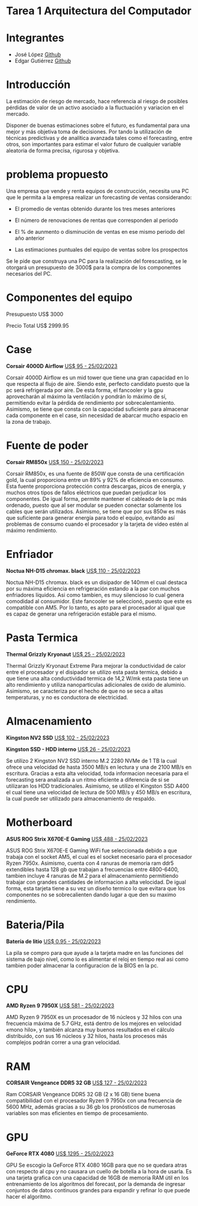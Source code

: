 # Tarea 1 Arquitectura del Computador

# Integrantes
* José López [Github](https://github.com/JoseLopez3)
* Edgar Gutiérrez [Github](https://github.com/zayans13)

# Introducción
 La estimación de riesgo de mercado, hace referencia al riesgo de posibles pérdidas de valor de un activo asociado a la fluctuación y variacion en el mercado.

 Disponer de buenas estimaciones sobre el futuro, es fundamental para una mejor y más objetiva toma de decisiones. Por tando la utilización de técnicas predictivas y de analítica avanzada tales como el forecasting, entre otros, son importantes para estimar el valor futuro de cualquier variable aleatoria de forma precisa, rigurosa y objetiva.

 # problema propuesto

 Una empresa que vende y renta equipos de construcción, necesita una PC que le permita a la empresa realizar un forecasting de ventas considerando:

 * El promedio de ventas obtenido durante los tres meses anteriores

 * El número de renovaciones de rentas que  corresponden al periodo

 * El % de aunmento o disminución de ventas en ese mismo periodo del año anterior

 * Las estimaciones puntuales del equipo de ventas sobre los prospectos

 Se le pide que construya una PC para la realización del forescasting, se le otorgará un presupuesto de 3000$ para la compra de los componentes necesarios del PC.

 # Componentes del equipo

Presupuesto US$ 3000

Precio Total US$ 2999.95

# Case
**Corsair 4000D Airflow** [US$ 95 - 25/02/2023](https://www.amazon.com/-/es/Corsair-4000D-Airflow-Gabinete-semitorre/dp/B08C7BGV3D/ref=sr_1_3?__mk_es_US=%C3%85M%C3%85%C5%BD%C3%95%C3%91&crid=16WJXXMG1FTZE&keywords=case&qid=1677338055&sprefix=torrent%2Bcase%2Caps%2C241&sr=8-3&th=1)

Corsair 4000D Airflow es un mid tower que tiene una gran capacidad en lo que respecta al flujo de aire. Siendo este, perfecto candidato puesto que la pc será refrigerada por aire. De esta forma, el fancooler y la gpu aprovecharán al máximo la ventilación y pondrán lo máximo de sí, permitiendo evitar la pérdida de rendimiento por sobrecalentamiento. Asimismo, se tiene que consta con la capacidad suficiente para almacenar cada componente en el case, sin necesidad de abarcar mucho espacio en la zona de trabajo.

# Fuente de poder
**Corsair RM850x** [US$ 150 - 25/02/2023](https://www.amazon.com/-/es/Corsair-alimentaci%C3%B3n-totalmente-modular-CP-9020200-NA/dp/B08R5JPTMZ/ref=sr_1_19?__mk_es_US=%C3%85M%C3%85%C5%BD%C3%95%C3%91&keywords=psu%2Bcorsair&qid=1677336982&sr=8-19&th=1)

Corsair RM850x, es una fuente de 850W que consta de una certificación gold, la cual proporciona entre un 89% y 92% de eficiencia en consumo. Esta fuente proporciona protección contra descargas, picos de energía, y muchos otros tipos de fallos eléctricos que puedan perjudicar los componentes. De igual forma, permite mantener el cableado de la pc más ordenado, puesto que al ser modular se pueden conectar solamente los cables que serán utilizados. Asimismo, se tiene que por sus 850w es más que suficiente para generar energía para todo el equipo, evitando así problemas de consumo cuando el procesador y la tarjeta de video estén al máximo rendimiento. 
# Enfriador
**Noctua NH-D15 chromax. black** [US$ 110 - 25/02/2023](https://www.amazon.com/-/es/Noctua-NH-D15-chromax-Enfriador-5-5-pulgadas/dp/B07Y87YHRH/ref=sr_1_3?crid=28LZ8M6S14UPM&keywords=noctua&qid=1677336244&sprefix=noctua%2Caps%2C226&sr=8-3)

Noctua NH-D15 chromax. black es un disipador de 140mm el cual destaca por su máxima eficiencia en refrigeración estando a la par con muchos enfriadores líquidos. Asi como tambien, es muy silencioso lo cual genera comodidad al consumidor. Este fancooler se seleccionó, puesto que este es compatible con AM5. Por lo tanto, es apto para el procesador al igual que es capaz de generar una refrigeración estable para el mismo. 

# Pasta Termica
**Thermal Grizzly Kryonaut** [US$ 25 - 25/02/2023](https://www.amazon.com/-/es/Thermal-Grizzly-Kryonaut-Extreme-Performance/dp/B08R6QG2CQ/ref=sr_1_4?__mk_es_US=%C3%85M%C3%85%C5%BD%C3%95%C3%91&crid=15LRBBS4Q9FXB&keywords=thermal+grizzly&qid=1677336651&sprefix=ther%2Caps%2C1004&sr=8-4)

Thermal Grizzly Kryonaut Extreme Para mejorar la conductividad de calor entre el procesador y el disipador se utilizo esta pasta termica, debido a que tiene una alta conductividad termica de 14,2 W/mk esta pasta tiene un alto rendimiento y utiliza nanoparticulas adicionales de oxido de aluminio. Asimismo, se caracteriza por el hecho de que no se seca a altas temperaturas, y no es conductora de electricidad.

# Almacenamiento

**Kingston NV2 SSD** [US$ 102 - 25/02/2023](https://www.amazon.com/-/es/Kingston-interno-Hasta-SNV2S-2000G/dp/B0BBWH1R8H/ref=sr_1_5?__mk_es_US=%C3%85M%C3%85%C5%BD%C3%95%C3%91&crid=19PIRYUIKGXL9&keywords=nvme%2B2tb&qid=1677338356&sprefix=nvme%2Caps%2C1161&sr=8-5&th=1)

**Kingston SSD - HDD interno** [US$ 26 - 25/02/2023](https://www.amazon.com/-/es/Kingston-SSD-repuesto-aumentar-rendimiento/dp/B01N0TQPQB/ref=sr_1_3?__mk_es_US=%C3%85M%C3%85%C5%BD%C3%95%C3%91&crid=K7ON6FYNHE6V&keywords=ssd%2Bkingston&qid=1677340888&sprefix=ssd%2Bkings%2Caps%2C229&sr=8-3&th=1)

Se utilizo 2 Kingston NV2 SSD interno M.2 2280 NVMe de 1 TB la cual ofrece una velocidad de hasta 3500 MB/s en lectura y una de 2100 MB/s en escritura. Gracias a esta alta velocidad, toda informacion necesaria para el forecasting sera analizada a un ritmo eficiente a diferencia de si se utilizaran los HDD tradicionales. Asimismo, se utilizo el Kingston SSD A400 el cual tiene una velocidad de lectura de 500 MB/s y 450 MB/s en escritura, la cual puede ser utilizado para  almacenamiento de respaldo.


# Motherboard
**ASUS ROG Strix X670E-E Gaming** [US$ 488 - 25/02/2023](https://www.amazon.com/-/es/ROG-Motherboard-ranuras-Q-Release-Q-Latch/dp/B0BDTHQTJV/ref=pd_bxgy_img_sccl_2/136-9182433-9258506?pd_rd_w=NzQdz&content-id=amzn1.sym.7f0cf323-50c6-49e3-b3f9-63546bb79c92&pf_rd_p=7f0cf323-50c6-49e3-b3f9-63546bb79c92&pf_rd_r=90PVASENXMN91N7QD1ZV&pd_rd_wg=l5WCf&pd_rd_r=f0655e81-598f-4108-a644-77296752ee39&pd_rd_i=B0BDTHQTJV&psc=1)

ASUS ROG Strix X670E-E Gaming WiFi fue seleccionada debido a que trabaja con el socket AM5, el cual es el socket necesario para el procesador Ryzen 7950x. Asimismo, cuenta con 4 ranuras de memoria ram ddr5 extendibles hasta 128 gb que trabajan a frecuencias entre 4800-6400, tambien incluye 4 ranuras de M.2 para el almacenamiento permitiendo trabajar con grandes cantidades de informacion a alta velocidad. De igual forma, esta tarjeta tiene a su vez un diseño termico lo que evitara que los componentes no se sobrecalienten dando lugar a que den su maximo rendimiento.

# Bateria/Pila
**Batería de litio** [US$ 0.95 - 25/02/2023](https://es.aliexpress.com/item/1005004134034420.html?spm=a2g0o.productlist.main.1.36c2cd5eNpLJK9&pdp_ext_f=%7B%22sku_id%22%3A%2212000028145146912%22%7D&pdp_npi=3%40dis%21USD%211.0%210.95%21%21%21%21%21%402102172f16773414268178659d06ff%2112000028145146912%21sea%21VE%210&curPageLogUid=H8o3k11gvKdi)

La pila se compro para que ayude a la tarjeta madre en las funciones del sistema de bajo nivel, como lo es alimentar el reloj en tiempo real
asi como tambien poder almacenar la configuracion de la BIOS en la pc.

# CPU
**AMD Ryzen 9 7950X** [US$ 581 - 25/02/2023](https://www.amazon.com/-/es/AMD-RyzenTM-7950X-Procesador-desbloqueado/dp/B0BBHD5D8Y/ref=sr_1_1?__mk_es_US=%C3%85M%C3%85%C5%BD%C3%95%C3%91&crid=1T17DWAHSK2I&keywords=ryzen%2B9%2B7950x&qid=1677335528&sprefix=ryzen%2B9%2B7950%2Caps%2C257&sr=8-1&th=1)

AMD Ryzen 9 7950X es un procesador de 16 núcleos y 32 hilos con una frecuencia  máxima de 5.7 GHz, está dentro de los mejores en velocidad «mono hilo», y también alcanza muy buenos resultados en el cálculo distribuido, con sus 16 núcleos y 32 hilos, hasta los procesos más complejos podrán correr a una gran velocidad.  

# RAM

**CORSAIR Vengeance DDR5 32 GB** [US$ 127 - 25/02/2023](https://www.amazon.com/-/es/CORSAIR-Vengeance-PC5-44800-Intel-Memory/dp/B09NCNF2ZQ/ref=sr_1_1?__mk_es_US=%C3%85M%C3%85%C5%BD%C3%95%C3%91&crid=393IM0NLZFKLE&keywords=ddr5+ram&qid=1677335689&sprefix=ddr5+ram%2Caps%2C213&sr=8-1)

Ram CORSAIR Vengeance DDR5 32 GB (2 x 16 GB) tiene buena compatibilidad con el procesador Ryzen 9 7950x  con  una frecuencia de 5600 MHz, además gracias a su 36 gb los pronósticos de numerosas variables son mas eficientes en tiempo de procesamiento.     

# GPU

**GeForce RTX 4080** [US$ 1295 - 25/02/2023](https://www.amazon.com/-/es/GeForce-256-Bit-Tri-Frozr-Lovelace-Architecture/dp/B0BL668N1X/ref=sr_1_1?__mk_es_US=%C3%85M%C3%85%C5%BD%C3%95%C3%91&crid=300A0146VGGA7&keywords=rtx+4080+ti&qid=1677335464&sprefix=rtx+4080+t%2Caps%2C220&sr=8-1)

GPU  Se escogio la GeForce RTX 4080 16GB para que no se quedara atras con respecto al cpu y no causara un cuello de botella a la hora de usarla. Es una tarjeta grafica con una capacidad de 16GB de memoria RAM útil en los  entrenamiento de los algoritmos del forecast, por la demanda de ingresar  conjuntos de datos continuos grandes para expandir y refinar lo que puede hacer el algoritmo.


